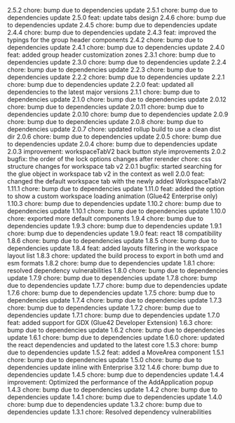 2.5.2
chore: bump due to dependencies update
2.5.1
chore: bump due to dependencies update
2.5.0
feat: update tabs design
2.4.6
chore: bump due to dependencies update
2.4.5
chore: bump due to dependencies update
2.4.4
chore: bump due to dependencies update
2.4.3
feat: improved the typings for the group header components
2.4.2
chore: bump due to dependencies update
2.4.1
chore: bump due to dependencies update
2.4.0
feat: added group header customization zones
2.3.1
chore: bump due to dependencies update
2.3.0
chore: bump due to dependencies update
2.2.4
chore: bump due to dependencies update
2.2.3
chore: bump due to dependencies update
2.2.2
chore: bump due to dependencies update
2.2.1
chore: bump due to dependencies update
2.2.0
feat: updated all dependencies to the latest major versions
2.1.1
chore: bump due to dependencies update
2.1.0
chore: bump due to dependencies update
2.0.12
chore: bump due to dependencies update
2.0.11
chore: bump due to dependencies update
2.0.10
chore: bump due to dependencies update
2.0.9
chore: bump due to dependencies update
2.0.8
chore: bump due to dependencies update
2.0.7
chore: updated rollup build to use a clean dist dir
2.0.6
chore: bump due to dependencies update
2.0.5
chore: bump due to dependencies update
2.0.4
chore: bump due to dependencies update
2.0.3
improvement: workspaceTabV2 back button style improvements
2.0.2
bugfix: the order of the lock options changes after rerender 
chore: css structure changes for workspace tab v2
2.0.1
bugfix: started searching for the glue object in workspace tab v2 in the context as well
2.0.0
feat: changed the default workspace tab with the newly added WorkspaceTabV2
1.11.1
chore: bump due to dependencies update
1.11.0
feat: added the option to show a custom workspace loading animation (Glue42 Enterprise only)
1.10.3
chore: bump due to dependencies update
1.10.2
chore: bump due to dependencies update
1.10.1
chore: bump due to dependencies update
1.10.0
chore: exported more default components
1.9.4
chore: bump due to dependencies update
1.9.3
chore: bump due to dependencies update
1.9.1
chore: bump due to dependencies update
1.9.0
feat: react 18 compatibility
1.8.6
chore: bump due to dependencies update
1.8.5
chore: bump due to dependencies update
1.8.4
feat: added layouts filtering in the workspace layout list
1.8.3
chore: updated the build process to export in both umd and esm formats
1.8.2
chore: bump due to dependencies update
1.8.1
chore: resolved dependency vulnerabilities
1.8.0
chore: bump due to dependencies update
1.7.9
chore: bump due to dependencies update
1.7.8
chore: bump due to dependencies update
1.7.7
chore: bump due to dependencies update
1.7.6
chore: bump due to dependencies update
1.7.5
chore: bump due to dependencies update
1.7.4
chore: bump due to dependencies update
1.7.3
chore: bump due to dependencies update
1.7.2
chore: bump due to dependencies update
1.7.1
chore: bump due to dependencies update
1.7.0
feat: added support for GDX (Glue42 Developer Extension)
1.6.3
chore: bump due to dependencies update
1.6.2
chore: bump due to dependencies update
1.6.1
chore: bump due to dependencies update
1.6.0
chore: updated the react dependencies and updated to the latest core
1.5.3
chore: bump due to dependencies update
1.5.2
feat: added a MoveArea component
1.5.1
chore: bump due to dependencies update
1.5.0
chore: bump due to dependencies update inline with Enterprise 3.12
1.4.6
chore: bump due to dependencies update
1.4.5
chore: bump due to dependencies update
1.4.4
improvement: Optimized the performance of the AddApplication popup
1.4.3
chore: bump due to dependencies update
1.4.2
chore: bump due to dependencies update
1.4.1
chore: bump due to dependencies update
1.4.0
chore: bump due to dependencies update
1.3.2
chore: bump due to dependencies update
1.3.1
chore: Resolved dependency vulnerabilities
